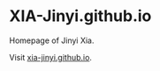 # XIA-Jinyi.github.io

Homepage of Jinyi Xia.

Visit [xia-jinyi.github.io](https://xia-jinyi.github.io/).
